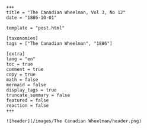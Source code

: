
    +++
    title = "The Canadian Wheelman, Vol 3, No 12"
    date = "1886-10-01"

    template = "post.html"

    [taxonomies]
    tags = ["The Canadian Wheelman", "1886"]

    [extra]
    lang = "en"
    toc = true
    comment = true
    copy = true
    math = false
    mermaid = false
    display_tags = true
    truncate_summary = false
    featured = false
    reaction = false
    +++

    ![header](/images/The Canadian Wheelman/header.png)

    